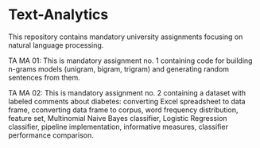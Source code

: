 # Text-Analytics
This repository contains mandatory university assignments focusing on natural language processing.

TA MA 01:
This is mandatory assignment no. 1 containing code for building n-grams models (unigram, bigram, trigram) and generating random sentences from them.

TA MA 02: 
This is mandatory assignment no. 2 containing a dataset with labeled comments about diabetes: converting Excel spreadsheet to data frame, cconverting data frame to corpus, word frequency distribution, feature set, Multinomial Naive Bayes classifier, Logistic Regression classifier, pipeline implementation, informative measures, classifier performance comparison. 


